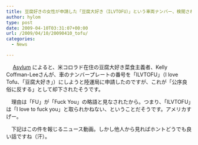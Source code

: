 ```yaml
---
title: 豆腐好きの女性が申請した「豆腐大好き（ILVTOFU）」という車両ナンバー、検閲される
author: hylom
type: post
date: 2009-04-10T03:31:07+00:00
url: /2009/04/10/20090410_tofu/
categories:
  - News

---
```

　   [Asylum][1] によると、米コロラド在住の豆腐大好き菜食主義者、Kelly Coffman-Leeさんが、車のナンバープレートの番号を「ILVTOFU」（I love Tofu、「豆腐大好き」）にしようと陸運局に申請したのですが、これが「公序良俗に反する」として却下されたそうです。

　理由は「FU」が「Fuck You」の略語と見なされたから。つまり、「ILVTOFU」は「I love to fuck you」と取られかねない、ということだそうです。アメリカすげー。

　下記はこの件を報じるニュース動画。しかし他人から見ればホントどうでも良い話ですね（汗）。

<div>
</div>

 [1]: http://www.asylum.com/2009/04/09/womans-love-of-tofu-censored-by-dmv/

